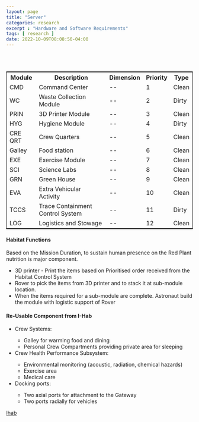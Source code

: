 ```yaml
---
layout: page
title: "Server"
categories: research
excerpt : "Hardware and Software Requirements"
tags: [ research ]
date: 2022-10-09T08:08:50-04:00
---
```



<br>
<br>
<table style="border:solid black 1px">
 <tr><th>Module</th>  <th>Description</th>                 <th>Dimension</th>     <th>Priority</th>  <th>Type</th></tr>
 <tr><td>CMD </td>    <td>Command Center</td>              <td>--</td>            <td>1</td>         <td>Clean</td></tr>
 <tr><td>WC</td>      <td>Waste Collection Module</td>     <td>--</td>            <td>2</td>         <td>Dirty</td></tr>
 <tr><td>PRIN</td>    <td>3D Printer Module</td>           <td>--</td>            <td>3</td>         <td>Clean</td></tr>
 <tr><td>HYG</td>     <td>Hygiene Module</td>              <td>--</td>            <td>4</td>         <td>Dirty</td></tr>
 <tr><td>CRE QRT</td> <td>Crew Quarters</td>               <td>--</td>            <td>5</td>         <td>Clean</td></tr>
 <tr><td>Galley</td>  <td>Food station</td>                <td>--</td>            <td>6</td>         <td>Clean</td></tr>
 <tr><td>EXE</td>     <td>Exercise Module</td>             <td>--</td>            <td>7</td>         <td>Clean</td></tr>
 <tr><td>SCI</td>     <td>Science Labs</td>                <td>--</td>            <td>8</td>         <td>Clean</td></tr>
 <tr><td>GRN</td>     <td>Green House</td>                 <td>--</td>            <td>9</td>         <td>Clean</td></tr>
 <tr><td>EVA</td>     <td>Extra Vehicular Activity</td>    <td>--</td>            <td>10</td>        <td>Clean</td></tr>
 <tr><td>TCCS</td>    <td>Trace Containment Control System</td><td>--</td>        <td>11</td>        <td>Dirty</td></tr>
 <tr><td>LOG</td>     <td>Logistics and Stowage</td>       <td>--</td>            <td>12</td>        <td>Clean</td></tr>
</table>



<h4>Habitat Functions</h4>
Based on the Mission Duration, to sustain human presence on the Red Plant nutrition is major component.
<ul>
 <li>3D printer - Print the items based on Prioritised order received from the Habitat Control System</li>
 <li>Rover to pick the items from 3D printer and to stack it at sub-module location.</li>
 <li>When the items required for a sub-module are complete. Astronaut build the module with logistic support of Rover</li>
 </ul>

<h4>Re-Usable Component from I-Hab</h4>
<ul>
<li>Crew Systems:</li>
 <ul>
  <li>Galley for warming food and dining</li>
  <li>Personal Crew Compartments providing private area for sleeping</li>
 </ul>
 <li>Crew Health Performance Subsystem:</li>
 <ul>
  <li>Environmental monitoring (acoustic, radiation, chemical hazards)</li>
  <li>Exercise area</li>
  <li>Medical care</li>
 </ul>
 <li>Docking ports:</li>
  <ul>
   <li>Two axial ports for attachment to the Gateway</li>
   <li>Two ports radially for vehicles</li>
  </ul>
</ul>

[Ihab](https://www.esa.int/Science_Exploration/Human_and_Robotic_Exploration/Gateway_International_Habitat)
